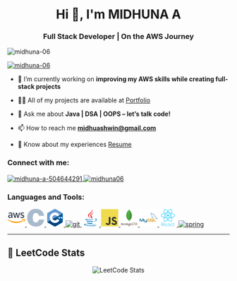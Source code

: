<h1 align="center">Hi 👋, I'm MIDHUNA A</h1>
<h3 align="center">Full Stack Developer | On the AWS Journey</h3>

<p align="left">
  <img src="https://komarev.com/ghpvc/?username=midhuna-06&label=Profile%20views&color=0e75b6&style=flat" alt="midhuna-06" />
</p>

<p align="left">
  <a href="https://github.com/ryo-ma/github-profile-trophy">
    <img src="https://github-profile-trophy.vercel.app/?username=midhuna-06" alt="midhuna-06" />
  </a>
</p>

- 🔭 I’m currently working on **improving my AWS skills while creating full-stack projects**

- 👨‍💻 All of my projects are available at <a href="https://midhuna-a-portfolio.vercel.app/" target="_blank">Portfolio</a>

- 💬 Ask me about **Java | DSA | OOPS – let’s talk code!**

- 📫 How to reach me **midhuashwin@gmail.com**

- 📄 Know about my experiences <a href="https://drive.google.com/drive/folders/12PjXtR3zBN5EQT3oi4TXCXtiPb9cmkRR" target="_blank">Resume</a>

<h3 align="left">Connect with me:</h3>
<p align="left">
  <a href="https://linkedin.com/in/midhuna-a-504644291" target="_blank">
    <img align="center" src="https://raw.githubusercontent.com/rahuldkjain/github-profile-readme-generator/master/src/images/icons/Social/linked-in-alt.svg" alt="midhuna-a-504644291" height="30" width="40" />
  </a>
  <a href="https://www.leetcode.com/midhuna06" target="_blank">
    <img align="center" src="https://raw.githubusercontent.com/rahuldkjain/github-profile-readme-generator/master/src/images/icons/Social/leet-code.svg" alt="midhuna06" height="30" width="40" />
  </a>
</p>

<h3 align="left">Languages and Tools:</h3>
<p align="left">
  <a href="https://aws.amazon.com" target="_blank" rel="noreferrer">
    <img src="https://raw.githubusercontent.com/devicons/devicon/master/icons/amazonwebservices/amazonwebservices-original-wordmark.svg" alt="aws" width="40" height="40"/>
  </a>
  <a href="https://www.cprogramming.com/" target="_blank" rel="noreferrer">
    <img src="https://raw.githubusercontent.com/devicons/devicon/master/icons/c/c-original.svg" alt="c" width="40" height="40"/>
  </a>
  <a href="https://www.w3schools.com/cpp/" target="_blank" rel="noreferrer">
    <img src="https://raw.githubusercontent.com/devicons/devicon/master/icons/cplusplus/cplusplus-original.svg" alt="cplusplus" width="40" height="40"/>
  </a>
  <a href="https://git-scm.com/" target="_blank" rel="noreferrer">
    <img src="https://www.vectorlogo.zone/logos/git-scm/git-scm-icon.svg" alt="git" width="40" height="40"/>
  </a>
  <a href="https://www.java.com" target="_blank" rel="noreferrer">
    <img src="https://raw.githubusercontent.com/devicons/devicon/master/icons/java/java-original.svg" alt="java" width="40" height="40"/>
  </a>
  <a href="https://developer.mozilla.org/en-US/docs/Web/JavaScript" target="_blank" rel="noreferrer">
    <img src="https://raw.githubusercontent.com/devicons/devicon/master/icons/javascript/javascript-original.svg" alt="javascript" width="40" height="40"/>
  </a>
  <a href="https://www.mongodb.com/" target="_blank" rel="noreferrer">
    <img src="https://raw.githubusercontent.com/devicons/devicon/master/icons/mongodb/mongodb-original-wordmark.svg" alt="mongodb" width="40" height="40"/>
  </a>
  <a href="https://www.mysql.com/" target="_blank" rel="noreferrer">
    <img src="https://raw.githubusercontent.com/devicons/devicon/master/icons/mysql/mysql-original-wordmark.svg" alt="mysql" width="40" height="40"/>
  </a>
  <a href="https://reactjs.org/" target="_blank" rel="noreferrer">
    <img src="https://raw.githubusercontent.com/devicons/devicon/master/icons/react/react-original-wordmark.svg" alt="react" width="40" height="40"/>
  </a>
  <a href="https://spring.io/" target="_blank" rel="noreferrer">
    <img src="https://www.vectorlogo.zone/logos/springio/springio-icon.svg" alt="spring" width="40" height="40"/>
  </a>
</p>

---

## 🧩 LeetCode Stats
<p align="center">
  <img src="https://leetcard.jacoblin.cool/midhuna06?theme=dark&font=Baloo%202&ext=contest" alt="LeetCode Stats" />
</p>
